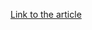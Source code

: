 [Link to the article](https://news.sophos.com/en-us/2024/12/19/phishing-platform-rockstar-2fa-trips-and-flowerstorm-picks-up-the-pieces/)
